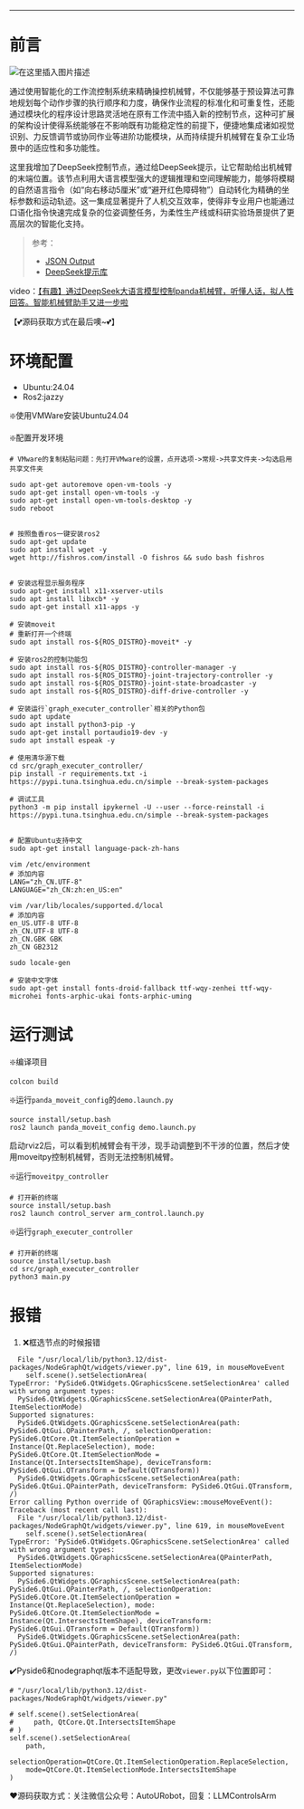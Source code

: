 
---


# 前言

![在这里插入图片描述](https://i-blog.csdnimg.cn/direct/e0002780deb04b4880c2195fd658b707.gif#pic_center)

通过使用智能化的工作流控制系统来精确操控机械臂，不仅能够基于预设算法可靠地规划每个动作步骤的执行顺序和力度，确保作业流程的标准化和可重复性，还能通过模块化的程序设计思路灵活地在原有工作流中插入新的控制节点，这种可扩展的架构设计使得系统能够在不影响既有功能稳定性的前提下，便捷地集成诸如视觉识别、力反馈调节或协同作业等进阶功能模块，从而持续提升机械臂在复杂工业场景中的适应性和多功能性。

这里我增加了DeepSeek控制节点，通过给DeepSeek提示，让它帮助给出机械臂的末端位置。该节点利用大语言模型强大的逻辑推理和空间理解能力，能够将模糊的自然语言指令（如“向右移动5厘米”或“避开红色障碍物”）自动转化为精确的坐标参数和运动轨迹。这一集成显著提升了人机交互效率，使得非专业用户也能通过口语化指令快速完成复杂的位姿调整任务，为柔性生产线或科研实验场景提供了更高层次的智能化支持。

> 参考：
> - [JSON Output](https://api-docs.deepseek.com/zh-cn/guides/json_mode)
> - [DeepSeek提示库](https://api-docs.deepseek.com/zh-cn/prompt-library/)

video：[【有趣】通过DeepSeek大语言模型控制panda机械臂，听懂人话，拟人性回答。智能机械臂助手又进一步啦](https://www.bilibili.com/video/BV15ALCzNE9S/?vd_source=3bf4271e80f39cfee030114782480463)

【💕源码获取方式在最后噢~💕】

# 环境配置

- Ubuntu:24.04
- Ros2:jazzy


❇️使用VMWare安装Ubuntu24.04


❇️配置开发环境

```shell
# VMware的复制粘贴问题：先打开VMware的设置，点开选项->常规->共享文件夹->勾选启用共享文件夹

sudo apt-get autoremove open-vm-tools -y
sudo apt-get install open-vm-tools -y
sudo apt-get install open-vm-tools-desktop -y
sudo reboot


# 按照鱼香ros一键安装ros2
sudo apt-get update
sudo apt install wget -y
wget http://fishros.com/install -O fishros && sudo bash fishros


# 安装远程显示服务程序
sudo apt-get install x11-xserver-utils
sudo apt install libxcb* -y
sudo apt-get install x11-apps -y

# 安装moveit
# 重新打开一个终端
sudo apt install ros-${ROS_DISTRO}-moveit* -y

# 安装ros2的控制功能包
sudo apt install ros-${ROS_DISTRO}-controller-manager -y
sudo apt install ros-${ROS_DISTRO}-joint-trajectory-controller -y
sudo apt install ros-${ROS_DISTRO}-joint-state-broadcaster -y
sudo apt install ros-${ROS_DISTRO}-diff-drive-controller -y

# 安装运行`graph_executer_controller`相关的Python包
sudo apt update
sudo apt install python3-pip -y
sudo apt-get install portaudio19-dev -y
sudo apt install espeak -y

# 使用清华源下载
cd src/graph_executer_controller/
pip install -r requirements.txt -i https://pypi.tuna.tsinghua.edu.cn/simple --break-system-packages

# 调试工具
python3 -m pip install ipykernel -U --user --force-reinstall -i https://pypi.tuna.tsinghua.edu.cn/simple --break-system-packages


# 配置Ubuntu支持中文
sudo apt-get install language-pack-zh-hans

vim /etc/environment
# 添加内容
LANG="zh_CN.UTF-8"
LANGUAGE="zh_CN:zh:en_US:en"

vim /var/lib/locales/supported.d/local
# 添加内容
en_US.UTF-8 UTF-8
zh_CN.UTF-8 UTF-8
zh_CN.GBK GBK
zh_CN GB2312

sudo locale-gen

# 安装中文字体
sudo apt-get install fonts-droid-fallback ttf-wqy-zenhei ttf-wqy-microhei fonts-arphic-ukai fonts-arphic-uming
```

# 运行测试

❇️编译项目

```shell    
colcon build
```

❇️运行`panda_moveit_config`的`demo.launch.py`

```shell
source install/setup.bash
ros2 launch panda_moveit_config demo.launch.py
```
启动rviz2后，可以看到机械臂会有干涉，现手动调整到不干涉的位置，然后才使用moveitpy控制机械臂，否则无法控制机械臂。

❇️运行`moveitpy_controller`

```shell
# 打开新的终端
source install/setup.bash
ros2 launch control_server arm_control.launch.py
```

❇️运行`graph_executer_controller`

```shell
# 打开新的终端
source install/setup.bash
cd src/graph_executer_controller
python3 main.py
```

# 报错

1. ❌框选节点的时候报错

```shell
  File "/usr/local/lib/python3.12/dist-packages/NodeGraphQt/widgets/viewer.py", line 619, in mouseMoveEvent
    self.scene().setSelectionArea(
TypeError: 'PySide6.QtWidgets.QGraphicsScene.setSelectionArea' called with wrong argument types:
  PySide6.QtWidgets.QGraphicsScene.setSelectionArea(QPainterPath, ItemSelectionMode)
Supported signatures:
  PySide6.QtWidgets.QGraphicsScene.setSelectionArea(path: PySide6.QtGui.QPainterPath, /, selectionOperation: PySide6.QtCore.Qt.ItemSelectionOperation = Instance(Qt.ReplaceSelection), mode: PySide6.QtCore.Qt.ItemSelectionMode = Instance(Qt.IntersectsItemShape), deviceTransform: PySide6.QtGui.QTransform = Default(QTransform))
  PySide6.QtWidgets.QGraphicsScene.setSelectionArea(path: PySide6.QtGui.QPainterPath, deviceTransform: PySide6.QtGui.QTransform, /)
Error calling Python override of QGraphicsView::mouseMoveEvent(): Traceback (most recent call last):
  File "/usr/local/lib/python3.12/dist-packages/NodeGraphQt/widgets/viewer.py", line 619, in mouseMoveEvent
    self.scene().setSelectionArea(
TypeError: 'PySide6.QtWidgets.QGraphicsScene.setSelectionArea' called with wrong argument types:
  PySide6.QtWidgets.QGraphicsScene.setSelectionArea(QPainterPath, ItemSelectionMode)
Supported signatures:
  PySide6.QtWidgets.QGraphicsScene.setSelectionArea(path: PySide6.QtGui.QPainterPath, /, selectionOperation: PySide6.QtCore.Qt.ItemSelectionOperation = Instance(Qt.ReplaceSelection), mode: PySide6.QtCore.Qt.ItemSelectionMode = Instance(Qt.IntersectsItemShape), deviceTransform: PySide6.QtGui.QTransform = Default(QTransform))
  PySide6.QtWidgets.QGraphicsScene.setSelectionArea(path: PySide6.QtGui.QPainterPath, deviceTransform: PySide6.QtGui.QTransform, /)
```

✔️Pyside6和nodegraphqt版本不适配导致，更改`viewer.py`以下位置即可：

```shell
# "/usr/local/lib/python3.12/dist-packages/NodeGraphQt/widgets/viewer.py"

# self.scene().setSelectionArea(
#     path, QtCore.Qt.IntersectsItemShape
# )
self.scene().setSelectionArea(
    path,
    selectionOperation=QtCore.Qt.ItemSelectionOperation.ReplaceSelection,
    mode=QtCore.Qt.ItemSelectionMode.IntersectsItemShape
)
```

❤️源码获取方式：关注微信公众号：AutoURobot，回复：LLMControlsArm